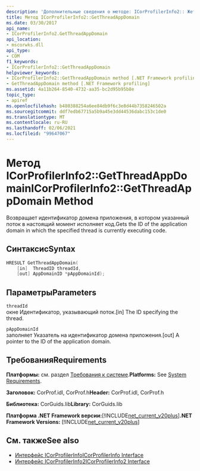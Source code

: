 ```yaml
---
description: 'Дополнительные сведения о методе: ICorProfilerInfo2:: Жетсреадаппдомаин'
title: Метод ICorProfilerInfo2::GetThreadAppDomain
ms.date: 03/30/2017
api_name:
- ICorProfilerInfo2.GetThreadAppDomain
api_location:
- mscorwks.dll
api_type:
- COM
f1_keywords:
- ICorProfilerInfo2::GetThreadAppDomain
helpviewer_keywords:
- ICorProfilerInfo2::GetThreadAppDomain method [.NET Framework profiling]
- GetThreadAppDomain method [.NET Framework profiling]
ms.assetid: 4a11b264-8540-4732-aa35-bc2d95b95b8e
topic_type:
- apiref
ms.openlocfilehash: b480388254a6ee84db9f6c3e8d44b7358246502a
ms.sourcegitcommit: ddf7edb67715a5b9a45e3dd44536dabc153c1de0
ms.translationtype: MT
ms.contentlocale: ru-RU
ms.lasthandoff: 02/06/2021
ms.locfileid: "99647067"
---
```

# <a name="icorprofilerinfo2getthreadappdomain-method"></a><span data-ttu-id="3b48f-103">Метод ICorProfilerInfo2::GetThreadAppDomain</span><span class="sxs-lookup"><span data-stu-id="3b48f-103">ICorProfilerInfo2::GetThreadAppDomain Method</span></span>

<span data-ttu-id="3b48f-104">Возвращает идентификатор домена приложения, в котором указанный поток в настоящий момент исполняет код.</span><span class="sxs-lookup"><span data-stu-id="3b48f-104">Gets the ID of the application domain in which the specified thread is currently executing code.</span></span>  
  
## <a name="syntax"></a><span data-ttu-id="3b48f-105">Синтаксис</span><span class="sxs-lookup"><span data-stu-id="3b48f-105">Syntax</span></span>  
  
```cpp  
HRESULT GetThreadAppDomain(  
    [in]  ThreadID threadId,  
    [out] AppDomainID *pAppDomainId);  
```  
  
## <a name="parameters"></a><span data-ttu-id="3b48f-106">Параметры</span><span class="sxs-lookup"><span data-stu-id="3b48f-106">Parameters</span></span>  

 `threadId`  
 <span data-ttu-id="3b48f-107">окне Идентификатор, указывающий поток.</span><span class="sxs-lookup"><span data-stu-id="3b48f-107">[in] The ID specifying the thread.</span></span>  
  
 `pAppDomainId`  
 <span data-ttu-id="3b48f-108">заполняет Указатель на идентификатор домена приложения.</span><span class="sxs-lookup"><span data-stu-id="3b48f-108">[out] A pointer to the ID of the application domain.</span></span>  
  
## <a name="requirements"></a><span data-ttu-id="3b48f-109">Требования</span><span class="sxs-lookup"><span data-stu-id="3b48f-109">Requirements</span></span>  

 <span data-ttu-id="3b48f-110">**Платформы:** см. раздел [Требования к системе](../../get-started/system-requirements.md).</span><span class="sxs-lookup"><span data-stu-id="3b48f-110">**Platforms:** See [System Requirements](../../get-started/system-requirements.md).</span></span>  
  
 <span data-ttu-id="3b48f-111">**Заголовок:** CorProf.idl, CorProf.h</span><span class="sxs-lookup"><span data-stu-id="3b48f-111">**Header:** CorProf.idl, CorProf.h</span></span>  
  
 <span data-ttu-id="3b48f-112">**Библиотека:** CorGuids.lib</span><span class="sxs-lookup"><span data-stu-id="3b48f-112">**Library:** CorGuids.lib</span></span>  
  
 <span data-ttu-id="3b48f-113">**Платформа .NET Framework версии:**[!INCLUDE[net_current_v20plus](../../../../includes/net-current-v20plus-md.md)]</span><span class="sxs-lookup"><span data-stu-id="3b48f-113">**.NET Framework Versions:** [!INCLUDE[net_current_v20plus](../../../../includes/net-current-v20plus-md.md)]</span></span>  
  
## <a name="see-also"></a><span data-ttu-id="3b48f-114">См. также</span><span class="sxs-lookup"><span data-stu-id="3b48f-114">See also</span></span>

- [<span data-ttu-id="3b48f-115">Интерфейс ICorProfilerInfo</span><span class="sxs-lookup"><span data-stu-id="3b48f-115">ICorProfilerInfo Interface</span></span>](icorprofilerinfo-interface.md)
- [<span data-ttu-id="3b48f-116">Интерфейс ICorProfilerInfo2</span><span class="sxs-lookup"><span data-stu-id="3b48f-116">ICorProfilerInfo2 Interface</span></span>](icorprofilerinfo2-interface.md)
